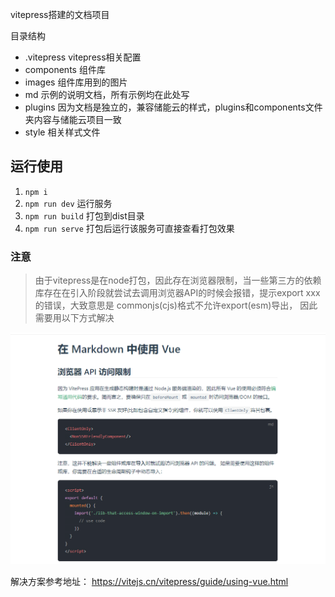 vitepress搭建的文档项目

目录结构
- .vitepress vitepress相关配置
- components 组件库
- images 组件库用到的图片
- md 示例的说明文档，所有示例均在此处写
- plugins 因为文档是独立的，兼容储能云的样式，plugins和components文件夹内容与储能云项目一致
- style 相关样式文件

## 运行使用

1.	`npm i`
2. `npm run dev` 运行服务
3. `npm run build` 打包到dist目录
4. `npm run serve` 打包后运行该服务可直接查看打包效果


### 注意

> 由于vitepress是在node打包，因此存在浏览器限制，当一些第三方的依赖库存在在引入阶段就尝试去调用浏览器API的时候会报错，提示export xxx的错误，大致意思是 commonjs(cjs)格式不允许export(esm)导出， 因此需要用以下方式解决

![解决方式](https://raw.githubusercontent.com/heartOfblack/vitepress-docs/master/docs/public/images/api-limit.png)



解决方案参考地址： https://vitejs.cn/vitepress/guide/using-vue.html

